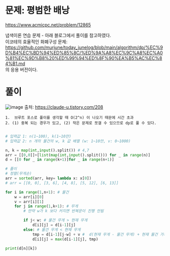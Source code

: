 # 문제: 평범한 배낭
https://www.acmicpc.net/problem/12865

냅색이론 연습 문제 - 아래 블로그에서 풀이를 참고하였다.  
이코테의 효율적인 화폐구성 문제: https://github.com/murjune/today_junelog/blob/main/algorithm/dp/%EC%9D%B4%EC%BD%94%ED%85%8C/%ED%9A%A8%EC%9C%A8%EC%A0%81%EC%9D%B8%20%ED%99%94%ED%8F%90%EA%B5%AC%EC%84%B1.md  
의 응용 버전이다.  

# 풀이
![image](https://user-images.githubusercontent.com/87055456/141985258-a003bf0d-fc34-4f4b-9a22-daad9b460a84.png)
출처: https://claude-u.tistory.com/208
```
1.  브루트 포스로 풀이를 생각할 때 O(2^n) 이 나오기 때문에 시간 초과
2. (1) 중복 되는 경우가 있고, (2) 작은 문제로 쪼갤 수 있으므로 dp로 풀 수 있다.
```
``` python

# 입력값 1: n(1~100), k(1~10만)
# 입력값 2: n 개의 물건의 w, k 값 배열 (w: 1~10만, v: 0~1000)

n, k = map(int,input().split()) # 4,7
arr = [[0,0]]+[list(map(int,input().split())) for _ in range(n)]
d = [[0 for _ in range(k+1)]for _ in range(n+1)]

# 풀이
# 정렬(무게순)
arr = sorted(arr, key= lambda x: x[0])
# arr = [[0, 0], [3, 6], [4, 8], [5, 12], [6, 13]]

for i in range(1,n+1): # 물건
    w = arr[i][0]
    v = arr[i][1]
    for j in range(1,k+1): # 무게
        # 만약 w가 k 보다 커지면 반복문이 진행 안됨

        if j< w: # 물건 무게 > 현재 무게
            d[i][j] = d[i-1][j]
        else: # 물건 무게 < 현재 무게
            tmp = d[i-1][j-w] + v #  d(현재 무게 - 물건 무게) + 현재 물건 가치
            d[i][j] = max(d[i-1][j], tmp)

print(d[n][k])
```
